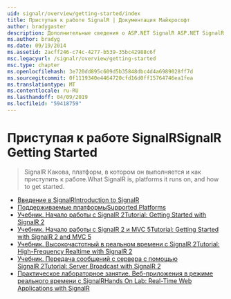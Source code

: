 ```yaml
---
uid: signalr/overview/getting-started/index
title: Приступая к работе SignalR | Документация Майкрософт
author: bradygaster
description: Дополнительные сведения о ASP.NET SignalR ASP.NET SignalR представляет новую библиотеку для разработчиков ASP.NET, которая упрощает разработку функций в режиме реального времени. SignalR позволяет бизнес-аналитики...
ms.author: bradyg
ms.date: 09/19/2014
ms.assetid: 2acff246-c74c-4277-b539-35bc42988c6f
msc.legacyurl: /signalr/overview/getting-started
msc.type: chapter
ms.openlocfilehash: 3e720dd895c609d5b35848dbc4d4a6989028ff7d
ms.sourcegitcommit: 0f1119340e4464720cfd16d0ff15764746ea1fea
ms.translationtype: MT
ms.contentlocale: ru-RU
ms.lasthandoff: 04/09/2019
ms.locfileid: "59418759"
---
```

# <a name="signalr-getting-started"></a><span data-ttu-id="fc6c9-104">Приступая к работе SignalR</span><span class="sxs-lookup"><span data-stu-id="fc6c9-104">SignalR Getting Started</span></span>

> <span data-ttu-id="fc6c9-105">SignalR Какова, платформ, в котором он выполняется и как приступить к работе.</span><span class="sxs-lookup"><span data-stu-id="fc6c9-105">What SignalR is, platforms it runs on, and how to get started.</span></span>


- [<span data-ttu-id="fc6c9-106">Введение в SignalR</span><span class="sxs-lookup"><span data-stu-id="fc6c9-106">Introduction to SignalR</span></span>](introduction-to-signalr.md)
- [<span data-ttu-id="fc6c9-107">Поддерживаемые платформы</span><span class="sxs-lookup"><span data-stu-id="fc6c9-107">Supported Platforms</span></span>](supported-platforms.md)
- [<span data-ttu-id="fc6c9-108">Учебник. Начало работы с SignalR 2</span><span class="sxs-lookup"><span data-stu-id="fc6c9-108">Tutorial: Getting Started with SignalR 2</span></span>](tutorial-getting-started-with-signalr.md)
- [<span data-ttu-id="fc6c9-109">Учебник. Начало работы с SignalR 2 и MVC 5</span><span class="sxs-lookup"><span data-stu-id="fc6c9-109">Tutorial: Getting Started with SignalR 2 and MVC 5</span></span>](tutorial-getting-started-with-signalr-and-mvc.md)
- [<span data-ttu-id="fc6c9-110">Учебник. Высокочастотный в реальном времени с SignalR 2</span><span class="sxs-lookup"><span data-stu-id="fc6c9-110">Tutorial: High-Frequency Realtime with SignalR 2</span></span>](tutorial-high-frequency-realtime-with-signalr.md)
- [<span data-ttu-id="fc6c9-111">Учебник. Передача сообщений с сервера с помощью SignalR 2</span><span class="sxs-lookup"><span data-stu-id="fc6c9-111">Tutorial: Server Broadcast with SignalR 2</span></span>](tutorial-server-broadcast-with-signalr.md)
- [<span data-ttu-id="fc6c9-112">Практическое лабораторное занятие. Веб-приложения в режиме реального времени с SignalR</span><span class="sxs-lookup"><span data-stu-id="fc6c9-112">Hands On Lab: Real-Time Web Applications with SignalR</span></span>](real-time-web-applications-with-signalr.md)

